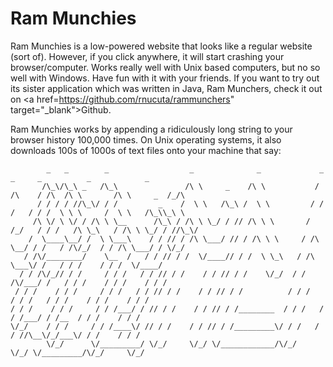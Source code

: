 # Ram Munchies

Ram Munchies is a low-powered website that looks like a regular website (sort of). However, if you click anywhere, it will start crashing your browser/computer. Works really well with Unix based computers, but no so well with Windows. Have fun with it with your friends. If you want to try out its sister application which was written in Java, Ram Munchers, check it out on <a href=https://github.com/rnucuta/rammunchers" target="_blank">Github</a>.
  
Ram Munchies works by appending a ridiculously long string to your browser history 100,000 times. On Unix operating systems, it also downloads 100s of 1000s of text files onto your machine that say: 

            _   _        _                  _              _             _       _     _          _            _   
           /\_\/\_\ _   /\_\               /\ \     _    /\ \           / /\    / /\  /\ \       /\ \     _  /_/\  
          / / / / //\_\/ / /         _    /  \ \   /\_\ /  \ \         / / /   / / /  \ \ \     /  \ \   /\_\\_\ \ 
         /\ \/ \ \/ / /\ \ \__      /\_\ / /\ \ \_/ / // /\ \ \       / /_/   / / /   /\ \_\   / /\ \ \_/ / //\_\/ 
        /  \____\__/ /  \ \___\    / / // / /\ \___/ // / /\ \ \     / /\ \__/ / /   / /\/_/  / / /\ \___/ / \/_/  
       / /\/________/    \__  /   / / // / /  \/____// / /  \ \_\   / /\ \___\/ /   / / /    / / /  \/____/       
      / / /\/_// / /     / / /   / / // / /    / / // / /    \/_/  / / /\/___/ /   / / /    / / /    / / /         
     / / /    / / /     / / /   / / // / /    / / // / /          / / /   / / /   / / /    / / /    / / /          
    / / /    / / /     / / /___/ / // / /    / / // / /________  / / /   / / /___/ / /__  / / /    / / /           
    \/_/    / / /     / / /____\/ // / /    / / // / /_________\/ / /   / / //\__\/_/___\/ / /    / / /            
            \/_/      \/_________/ \/_/     \/_/ \/____________/\/_/    \/_/ \/_________/\/_/     \/_/             
                                                                                                               
